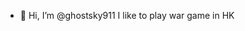 - 👋 Hi, I’m @ghostsky911
I like to play war game in HK

<!---
ghostsky911/ghostsky911 is a ✨ special ✨ repository because its `README.md` (this file) appears on your GitHub profile.
You can click the Preview link to take a look at your changes.
--->
